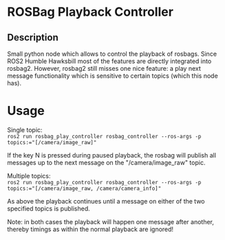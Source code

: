 # ROSBag Playback Controller

## Description
Small python node which allows to control the playback of rosbags. Since ROS2 Humble Hawksbill most of the features
are directly integrated into rosbag2. However, rosbag2 still misses one nice feature: a play next message 
functionality which is sensitive to certain topics (which this node has).

# Usage

Single topic:  
`ros2 run rosbag_play_controller rosbag_controller --ros-args -p topics:="[/camera/image_raw]"`

If the key N is pressed during paused playback, the rosbag will publish all messages up to the 
next message on the "/camera/image_raw" topic.

Multiple topics:  
`ros2 run rosbag_play_controller rosbag_controller --ros-args -p topics:="[/camera/image_raw, /camera/camera_info]"`

As above the playback continues until a message on either of the two specified topics is published.

Note: in both cases the playback will happen one message after another, thereby timings as 
within the normal playback are ignored!
